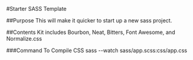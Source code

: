 #Starter SASS Template

##Purpose
This will make it quicker to start up a new sass project.

##Contents
Kit includes Bourbon, Neat, Bitters, Font Awesome, and Normalize.css

###Command To Compile CSS
sass --watch sass/app.scss:css/app.css